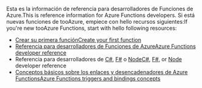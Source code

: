<span data-ttu-id="91004-101">Esta es la información de referencia para desarrolladores de Funciones de Azure.</span><span class="sxs-lookup"><span data-stu-id="91004-101">This is reference information for Azure Functions developers.</span></span> <span data-ttu-id="91004-102">Si está nuevas funciones de tooAzure, empiece con hello recursos siguientes:</span><span class="sxs-lookup"><span data-stu-id="91004-102">If you're new tooAzure Functions, start with hello following resources:</span></span>

* [<span data-ttu-id="91004-103">Crear su primera función</span><span class="sxs-lookup"><span data-stu-id="91004-103">Create your first function</span></span>](../articles/azure-functions/functions-create-first-azure-function.md)
* [<span data-ttu-id="91004-104">Referencia para desarrolladores de Funciones de Azure</span><span class="sxs-lookup"><span data-stu-id="91004-104">Azure Functions developer reference</span></span>](../articles/azure-functions/functions-reference.md)
* <span data-ttu-id="91004-105">Referencia para desarrolladores de [C#](../articles/azure-functions/functions-reference-csharp.md), [F#](../articles/azure-functions/functions-reference-fsharp.md) o [Node](../articles/azure-functions/functions-reference-node.md)</span><span class="sxs-lookup"><span data-stu-id="91004-105">[C#](../articles/azure-functions/functions-reference-csharp.md), [F#](../articles/azure-functions/functions-reference-fsharp.md), or [Node](../articles/azure-functions/functions-reference-node.md) developer reference</span></span>
* [<span data-ttu-id="91004-106">Conceptos básicos sobre los enlaces y desencadenadores de Azure Functions</span><span class="sxs-lookup"><span data-stu-id="91004-106">Azure Functions triggers and bindings concepts</span></span>](..\articles\azure-functions\functions-triggers-bindings.md)

